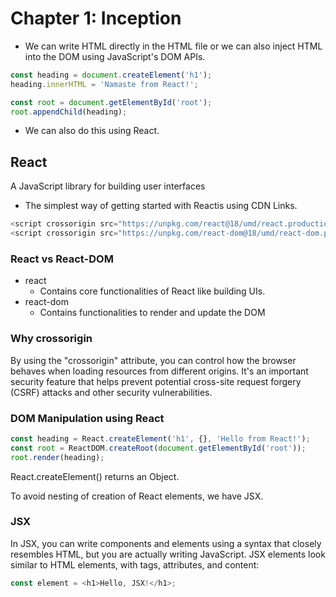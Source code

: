 # Chapter 1: Inception

- We can write HTML directly in the HTML file or we can also inject HTML into the DOM using JavaScript's DOM APIs.

```js
const heading = document.createElement('h1');
heading.innerHTML = 'Namaste from React!';

const root = document.getElementById('root');
root.appendChild(heading);
```

- We can also do this using React.

## React

A JavaScript library for building user interfaces

- The simplest way of getting started with Reactis using CDN Links.

```js
<script crossorigin src="https://unpkg.com/react@18/umd/react.production.min.js"></script>
<script crossorigin src="https://unpkg.com/react-dom@18/umd/react-dom.production.min.js"></script>
```

### React vs React-DOM

- react
  - Contains core functionalities of React like building UIs.
- react-dom
  - Contains functionalities to render and update the DOM

### Why crossorigin

By using the "crossorigin" attribute, you can control how the browser behaves when loading resources from different origins. It's an important security feature that helps prevent potential cross-site request forgery (CSRF) attacks and other security vulnerabilities.

### DOM Manipulation using React

```js
const heading = React.createElement('h1', {}, 'Hello from React!');
const root = ReactDOM.createRoot(document.getElementById('root'));
root.render(heading);
```

React.createElement() returns an Object.

To avoid nesting of creation of React elements, we have JSX.

### JSX

In JSX, you can write components and elements using a syntax that closely resembles HTML, but you are actually writing JavaScript. JSX elements look similar to HTML elements, with tags, attributes, and content:

```js
const element = <h1>Hello, JSX!</h1>;
```
